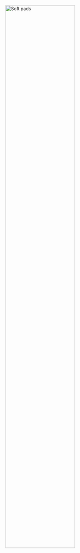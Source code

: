 <img src="https://github.com/Miq1/FredBoard/blob/main/Center Pad Mod/AmberIn.png" width="66%" alt="Soft pads">
